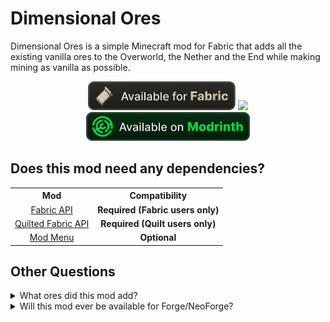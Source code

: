 # Dimensional Ores
Dimensional Ores is a simple Minecraft mod for Fabric that adds all the existing vanilla ores to the Overworld, the Nether and the End while making mining as vanilla as possible.

<div style="text-align: center;">
  <a href="https://fabricmc.net"><img src="https://raw.githubusercontent.com/intergrav/devins-badges/v3/assets/compact/supported/fabric_46h.png"></a>
  <a href="https://quiltmc.org"><img src="https://raw.githubusercontent.com/intergrav/devins-badges/v3/assets/compact/supported/quilt_46h.png"></a>
</div>
<div style="text-align: center;">
  <a href="https://modrinth.com/mod/dimensionalores"><img src="https://raw.githubusercontent.com/intergrav/devins-badges/v3/assets/compact/available/modrinth_46h.png"></a>
</div>

## Does this mod need any dependencies?
<div style="text-align: center;">
  <table>
    <tr>
      <th>Mod</th>
      <th>Compatibility</th>
    </tr>
    <tr>
      <td><a href="https://modrinth.com/mod/fabric-api">Fabric API</a></td>
      <td><b>Required (Fabric users only)</b></td>
    </tr>
    <tr>
      <td><a href="https://modrinth.com/mod/qsl">Quilted Fabric API</a></td>
      <td><b>Required (Quilt users only)</b></td>
    </tr>
    <tr>
      <td><a href="https://modrinth.com/mod/modmenu">Mod Menu</a></td>
      <td><b>Optional</b></td>
    </tr>
  </table>
</div>

## Other Questions

<details>
<summary>What ores did this mod add?</summary>

## Overworld
- Quartz Ore
- Deepslate Quartz Ore

## The Nether
- Nether Coal Ore
- Nether Copper Ore
- Nether Diamond Ore
- Nether Emerald Ore
- Nether Iron Ore
- Nether Lapis Lazuli Ore
- Nether Redstone Ore

## The End
- End Coal Ore
- End Copper Ore
- End Diamond Ore
- End Emerald Ore
- End Gold Ore
- End Iron Ore
- End Lapis Lazuli Ore
- End Redstone Ore
- End Quartz Ore

</details>


<details>
<summary>Will this mod ever be available for Forge/NeoForge?</summary>

No, I do not intend to port this mod over to Forge/NeoForge. In my personal experience as a mod developer, Forge is harder to work with, especially with the major updates Minecraft is developing which also majorly updates Forge. **For now, this mod will only be available for Fabric and Quilt.**
</details>